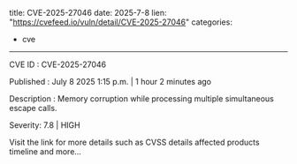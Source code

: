  
title: CVE-2025-27046
date: 2025-7-8
lien: "https://cvefeed.io/vuln/detail/CVE-2025-27046"
categories:
  - cve
---

CVE ID : CVE-2025-27046

Published :  July 8
2025
1:15 p.m. | 1 hour
2 minutes ago

Description : Memory corruption while processing multiple simultaneous escape calls.

Severity: 7.8 | HIGH

Visit the link for more details
such as CVSS details
affected products
timeline
and more...
